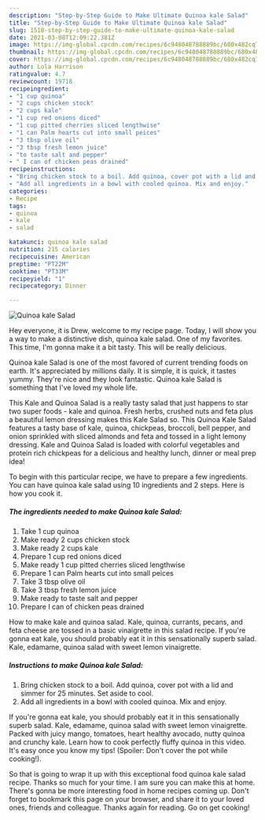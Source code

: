 ```yaml
---
description: "Step-by-Step Guide to Make Ultimate Quinoa kale Salad"
title: "Step-by-Step Guide to Make Ultimate Quinoa kale Salad"
slug: 1518-step-by-step-guide-to-make-ultimate-quinoa-kale-salad
date: 2021-03-08T12:09:22.381Z
image: https://img-global.cpcdn.com/recipes/6c948048788889bc/680x482cq70/quinoa-kale-salad-recipe-main-photo.jpg
thumbnail: https://img-global.cpcdn.com/recipes/6c948048788889bc/680x482cq70/quinoa-kale-salad-recipe-main-photo.jpg
cover: https://img-global.cpcdn.com/recipes/6c948048788889bc/680x482cq70/quinoa-kale-salad-recipe-main-photo.jpg
author: Lola Harrison
ratingvalue: 4.7
reviewcount: 19718
recipeingredient:
- "1 cup quinoa"
- "2 cups chicken stock"
- "2 cups kale"
- "1 cup red onions diced"
- "1 cup pitted cherries sliced lengthwise"
- "1 can Palm hearts cut into small peices"
- "3 tbsp olive oil"
- "3 tbsp fresh lemon juice"
- "to taste salt and pepper"
- " I can of chicken peas drained"
recipeinstructions:
- "Bring chicken stock to a boil. Add quinoa, cover pot with a lid and simmer for 25 minutes. Set aside to cool."
- "Add all ingredients in a bowl with cooled quinoa. Mix and enjoy."
categories:
- Recipe
tags:
- quinoa
- kale
- salad

katakunci: quinoa kale salad 
nutrition: 215 calories
recipecuisine: American
preptime: "PT22M"
cooktime: "PT33M"
recipeyield: "1"
recipecategory: Dinner

---
```



![Quinoa kale Salad](https://img-global.cpcdn.com/recipes/6c948048788889bc/680x482cq70/quinoa-kale-salad-recipe-main-photo.jpg)

Hey everyone, it is Drew, welcome to my recipe page. Today, I will show you a way to make a distinctive dish, quinoa kale salad. One of my favorites. This time, I'm gonna make it a bit tasty. This will be really delicious.

Quinoa kale Salad is one of the most favored of current trending foods on earth. It's appreciated by millions daily. It is simple, it is quick, it tastes yummy. They're nice and they look fantastic. Quinoa kale Salad is something that I've loved my whole life.

This Kale and Quinoa Salad is a really tasty salad that just happens to star two super foods - kale and quinoa. Fresh herbs, crushed nuts and feta plus a beautiful lemon dressing makes this Kale Salad so. This Quinoa Kale Salad features a tasty base of kale, quinoa, chickpeas, broccoli, bell pepper, and onion sprinkled with sliced almonds and feta and tossed in a light lemony dressing. Kale and Quinoa Salad is loaded with colorful vegetables and protein rich chickpeas for a delicious and healthy lunch, dinner or meal prep idea!


To begin with this particular recipe, we have to prepare a few ingredients. You can have quinoa kale salad using 10 ingredients and 2 steps. Here is how you cook it.

<!--inarticleads1-->

##### The ingredients needed to make Quinoa kale Salad:

1. Take 1 cup quinoa
1. Make ready 2 cups chicken stock
1. Make ready 2 cups kale
1. Prepare 1 cup red onions diced
1. Make ready 1 cup pitted cherries sliced lengthwise
1. Prepare 1 can Palm hearts cut into small peices
1. Take 3 tbsp olive oil
1. Take 3 tbsp fresh lemon juice
1. Make ready to taste salt and pepper
1. Prepare  I can of chicken peas drained


How to make kale and quinoa salad. Kale, quinoa, currants, pecans, and feta cheese are tossed in a basic vinaigrette in this salad recipe. If you&#39;re gonna eat kale, you should probably eat it in this sensationally superb salad. Kale, edamame, quinoa salad with sweet lemon vinaigrette. 

<!--inarticleads2-->

##### Instructions to make Quinoa kale Salad:

1. Bring chicken stock to a boil. Add quinoa, cover pot with a lid and simmer for 25 minutes. Set aside to cool.
1. Add all ingredients in a bowl with cooled quinoa. Mix and enjoy.


If you&#39;re gonna eat kale, you should probably eat it in this sensationally superb salad. Kale, edamame, quinoa salad with sweet lemon vinaigrette. Packed with juicy mango, tomatoes, heart healthy avocado, nutty quinoa and crunchy kale. Learn how to cook perfectly fluffy quinoa in this video. It&#39;s easy once you know my tips! (Spoiler: Don&#39;t cover the pot while cooking!). 

So that is going to wrap it up with this exceptional food quinoa kale salad recipe. Thanks so much for your time. I am sure you can make this at home. There's gonna be more interesting food in home recipes coming up. Don't forget to bookmark this page on your browser, and share it to your loved ones, friends and colleague. Thanks again for reading. Go on get cooking!
